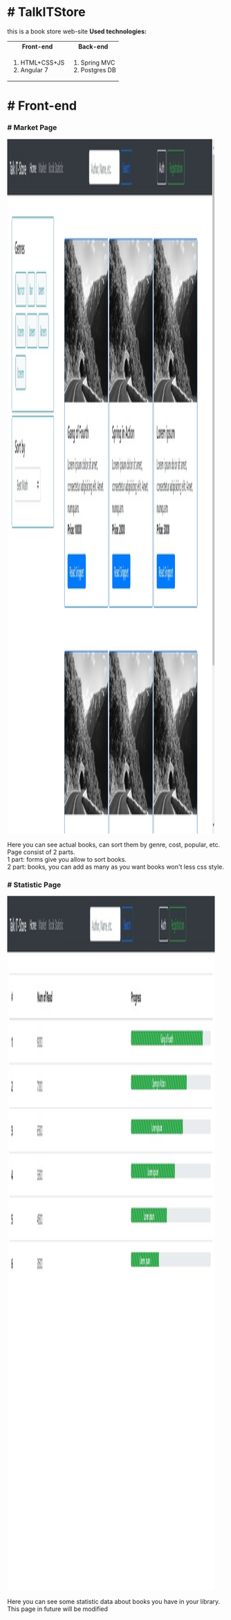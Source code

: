 
<h1># TalkITStore</h1>
<p>
  this is a book store web-site
  <b>Used technologies:</b>
<table>
  <tr>
    <th>
      Front-end
    </th>
    <th>
      Back-end
    </th>
  </tr>
  <tr>
    <td>
      <ol type="point">
        <li>HTML+CSS+JS</li>
        <li>Angular 7</li>
      </ol>
    </td>
    <td>
      <ol>
        <li>Spring MVC</li>
        <li>Postgres DB</li>
      </ol>
    </td>
  </tr>
</table>

<h1># Front-end</h1>
<h3># Market Page</h3>
<img alt="book page" style="height: 40vh; width: 50vw" src="Readme\images\Market.jpg"/>
<p>Here you can see actual books, can sort them by genre, cost, popular, etc.
  Page consist of 2 parts.<br>
  1 part: forms give you allow to sort books. <br>
  2 part: books, you can add as many as you want books won't less css style.
</p>
<h3># Statistic Page</h3>
<img style="height: 40vh; width: 50vw" src="Readme\images\Statistic.jpg" alt="book statistic">
<p>Here you can see some statistic data about books you have in your library. This page in future will be modified</p>
